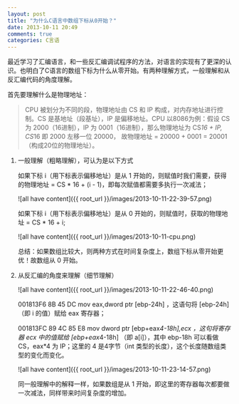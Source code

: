 ```yaml
---
layout: post
title: "为什么C语言中数组下标从0开始？"
date: 2013-10-11 20:49
comments: true
categories: C言语
---
```

最近学习了汇编语言，和一些反汇编调试程序的方法，对语言的实现有了更深的认识。也明白了C语言的数组下标为什么从零开始。有两种理解方式，一般理解和从反汇编代码的角度理解。

首先要理解什么是物理地址：
>CPU 被划分为不同的段，物理地址由 CS 和 IP 构成，对内存地址进行控制。CS 是基地址（段基址），IP 是偏移地址。CPU 以8086为例：假设 CS 为 2000（16进制），IP 为 0001（16进制），那么物理地址为 CS*16 + IP, CS*16 即 2000 左移一位 20000， 故物理地址 = 20000 + 0001 = 20001（构成20位的物理地址）。
<!-- more -->
1. 一般理解（粗略理解），可认为是以下方式

	如果下标 i（用下标表示偏移地址）是从 1 开始的，则赋值时我们需要，获得的物理地址 = CS * 16 + (i - 1)，即每次赋值都需要多执行一次减法；

	![all have content]({{ root_url }}/images/2013-10-11-22-39-57.png)

	如果下标 i（用下标表示偏移地址）是从 0 开始的，则赋值时，获取的物理地址 = CS * 16 + i;

	![all have content]({{ root_url }}/images/2013-10-11-cpu.png)

	总结：如果数组比较大，则两种方式在时间复杂度上，数组下标从零开始更优！故数组从 0 开始。

2. 从反汇编的角度来理解（细节理解）

	![all have content]({{ root_url }}/images/2013-10-11-22-46-40.png)

	001813F6 8B 45 DC             mov         eax,dword ptr [ebp-24h] ，这语句将 [ebp-24h] （即 i 的值）赋给 eax 寄存器；

	001813FC 89 4C 85 E8          mov         dword ptr [ebp+eax*4-18h],ecx ，这句将寄存器 ecx 中的值赋给 [ebp+eax*4-18h] （即 a[i]），其中 ebp-18h 可以看做 CS，eax*4 为 IP；这里的 4 是4字节（int 类型的长度），这个长度随数组类型的变化而变化。

	![all have content]({{ root_url }}/images/2013-10-11-23-14-57.png)

	同一般理解中的解释一样，如果数组是从 1 开始，即这里的寄存器每次都要做一次减法，同样带来时间复杂度的增加。